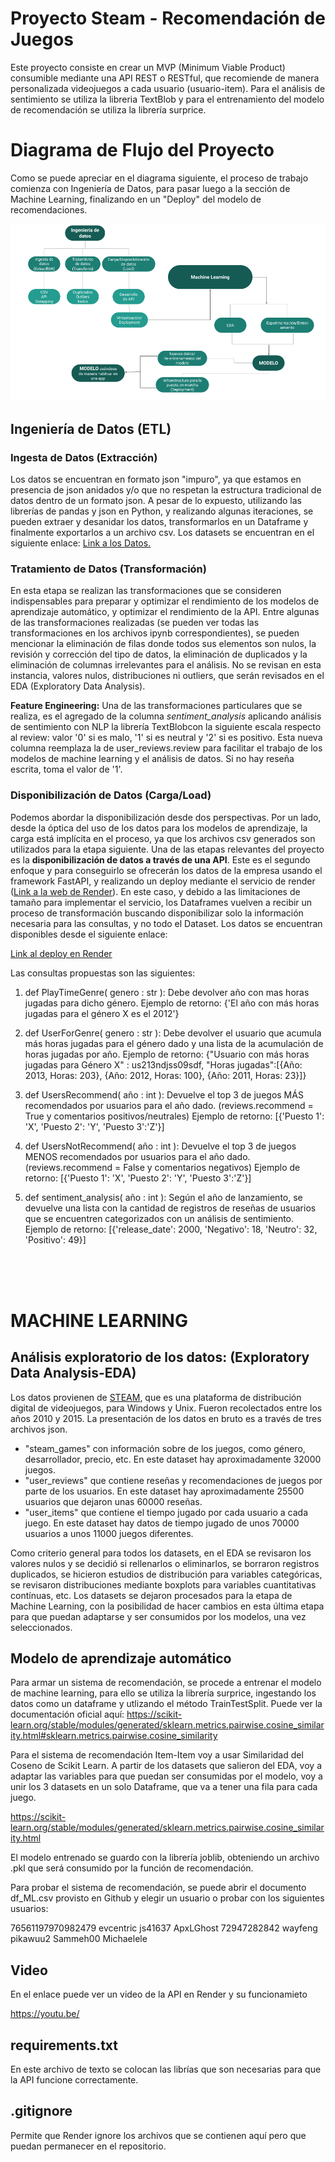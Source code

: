 # Proyecto Steam - Recomendación de Juegos

Este proyecto consiste en crear un MVP (Minimum Viable Product) consumible mediante una API REST o RESTful, que recomiende de manera personalizada videojuegos a cada usuario (usuario-item). Para el análisis de sentimiento se utiliza la libreria TextBlob y para el entrenamiento del modelo de recomendación se utiliza la librería surprice.

# Diagrama de Flujo del Proyecto

Como se puede apreciar en el diagrama siguiente, el proceso de trabajo comienza con Ingeniería de Datos, para pasar luego a la sección de Machine Learning, finalizando en un "Deploy" del modelo de recomendaciones.

![Diagrama de Trabajo](diagrama.png)

## Ingeniería de Datos (ETL)

### Ingesta de Datos (Extracción)

Los datos se encuentran en formato json "impuro", ya que estamos en presencia de json anidados y/o que no respetan la estructura tradicional de datos dentro de un formato json.
A pesar de lo expuesto, utilizando las librerías de pandas y json en Python, y realizando algunas iteraciones, se pueden extraer y desanidar los datos, transformarlos en un Dataframe y finalmente exportarlos a un archivo csv.
Los datasets se encuentran en el siguiente enlace: [Link a los Datos.](https://drive.google.com/drive/folders/1HqBG2-sUkz_R3h1dZU5F2uAzpRn7BSpj)

### Tratamiento de Datos (Transformación)

En esta etapa se realizan las transformaciones que se consideren indispensables para preparar y optimizar el rendimiento de los modelos de aprendizaje automático, y optimizar el rendimiento de la API.
Entre algunas de las transformaciones realizadas (se pueden ver todas las transformaciones en los archivos ipynb correspondientes), se pueden mencionar la eliminación de filas donde todos sus elementos son nulos, la revisión y corrección del tipo de datos, la eliminación de duplicados y la eliminación de columnas irrelevantes para el análisis. No se revisan en esta instancia, valores nulos, distribuciones ni outliers, que serán revisados en el EDA (Exploratory Data Analysis).

**Feature Engineering:** Una de las transformaciones particulares que se realiza, es el agregado de la columna *sentiment_analysis* aplicando análisis de sentimiento con NLP la librería TextBlobcon la siguiente escala respecto al review: valor '0' si es malo, '1' si es neutral y '2' si es positivo. Esta nueva columna reemplaza la de user_reviews.review para facilitar el trabajo de los modelos de machine learning y el análisis de datos. Si no hay reseña escrita, toma el valor de '1'.

### Disponibilización de Datos (Carga/Load)

Podemos abordar la disponibilización desde dos perspectivas. Por un lado, desde la óptica del uso de los datos para los modelos de aprendizaje, la carga está implícita en el proceso, ya que los archivos csv generados son utilizados para la etapa siguiente.
Una de las etapas relevantes del proyecto es la **disponibilización de datos a través de una API**. Este es el segundo enfoque y para conseguirlo se ofrecerán los datos de la empresa usando el framework FastAPI, y realizando un deploy mediante el servicio de render ([Link a la web de Render](https://henry-pi1-steam.onrender.com/docs)). En este caso, y debido a las limitaciones de tamaño para implementar el servicio, los Dataframes vuelven a recibir un proceso de transformación buscando disponibilizar solo la información necesaria para las consultas, y no todo el Dataset.
Los datos se encuentran disponibles desde el siguiente enlace:

[Link al deploy en Render](https://henry-pi1-steam.onrender.com/docs)

Las consultas propuestas son las siguientes:

  1) def PlayTimeGenre( genero : str ): Debe devolver año con mas horas jugadas para dicho género.
  Ejemplo de retorno: {'El año con más horas jugadas para el género X es el 2012'}
  
  2) def UserForGenre( genero : str ): Debe devolver el usuario que acumula más horas jugadas para el género dado y una lista de la acumulación de horas jugadas por año.
  Ejemplo de retorno: {"Usuario con más horas jugadas para Género X" : us213ndjss09sdf, "Horas jugadas":[{Año: 2013, Horas: 203}, {Año: 2012, Horas: 100}, {Año: 2011, Horas:   23}]}
  
  3) def UsersRecommend( año : int ): Devuelve el top 3 de juegos MÁS recomendados por usuarios para el año dado. (reviews.recommend = True y comentarios positivos/neutrales)
  Ejemplo de retorno: [{'Puesto 1': 'X', 'Puesto 2': 'Y', 'Puesto 3':'Z'}]
  
  4) def UsersNotRecommend( año : int ): Devuelve el top 3 de juegos MENOS recomendados por usuarios para el año dado. (reviews.recommend = False y comentarios negativos)
  Ejemplo de retorno: [{'Puesto 1': 'X', 'Puesto 2': 'Y', 'Puesto 3':'Z'}]
  
  5) def sentiment_analysis( año : int ): Según el año de lanzamiento, se devuelve una lista con la cantidad de registros de reseñas de usuarios que se encuentren categorizados con un análisis de sentimiento. Ejemplo de retorno: [{'release_date': 2000, 'Negativo': 18, 'Neutro': 32, 'Positivo': 49}]

<br> 
<br> 
<br> 

# MACHINE LEARNING

## Análisis exploratorio de los datos: (Exploratory Data Analysis-EDA)

Los datos provienen de [STEAM](https://store.steampowered.com/), que es una plataforma de distribución digital de videojuegos, para Windows y Unix. Fueron recolectados entre los años 2010 y 2015.
La presentación de los datos en bruto es a través de tres archivos json.

- "steam_games" con información sobre de los juegos, como género, desarrollador, precio, etc. En este dataset hay aproximadamente 32000 juegos.  
- "user_reviews" que contiene reseñas y recomendaciones de juegos por parte de los usuarios. En este dataset hay aproximadamente 25500 usuarios que dejaron unas 60000 reseñas.
- "user_items" que contiene el tiempo jugado por cada usuario a cada juego. En este dataset hay datos de tiempo jugado de unos 70000 usuarios a unos 11000 juegos diferentes.

Como criterio general para todos los datasets, en el EDA se revisaron los valores nulos y se decidió si rellenarlos o eliminarlos, se borraron registros duplicados, se hicieron estudios de distribución para variables categóricas, se revisaron distribuciones mediante boxplots para variables cuantitativas contínuas, etc. Los datasets se dejaron procesados para la etapa de Machine Learning, con la posibilidad de hacer cambios en esta última etapa para que puedan adaptarse y ser consumidos por los modelos, una vez seleccionados.

## Modelo de aprendizaje automático

Para armar un sistema de recomendación, se procede a entrenar el modelo de machine learning, para ello se utiliza la librería surprice, ingestando los datos como un dataframe y utlizando el método TrainTestSplit. Puede ver la documentación oficial aquí: https://scikit-learn.org/stable/modules/generated/sklearn.metrics.pairwise.cosine_similarity.html#sklearn.metrics.pairwise.cosine_similarity

Para el sistema de recomendación Item-Item voy a usar Similaridad del Coseno de Scikit Learn. A partir de los datasets que salieron del EDA, voy a adaptar las variables para que puedan ser consumidas por el modelo, voy a unir los 3 datasets en un solo Dataframe, que va a tener una fila para cada juego.

https://scikit-learn.org/stable/modules/generated/sklearn.metrics.pairwise.cosine_similarity.html

El modelo entrenado se guardo con la librería joblib, obteniendo un archivo .pkl que será consumido por la función de recomendación. 

Para probar el sistema de recomendación, se puede abrir el documento df_ML.csv provisto en Github y elegir un usuario o probar con los siguientes usuarios:

76561197970982479
evcentric
js41637
ApxLGhost
72947282842
wayfeng
pikawuu2
Sammeh00
Michaelele

## Video 
En el enlace puede ver un video de la API en Render y su funcionamieto

https://youtu.be/

## requirements.txt
En este archivo de texto se colocan las librías que son necesarias para que la API funcione correctamente. 

## .gitignore
Permite que Render ignore los archivos que se contienen aquí pero que puedan permanecer en el repositorio.  

